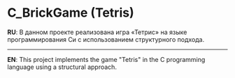 # C_BrickGame (Tetris)
**RU**: В данном проекте реализована игра «Тетрис» на языке программирования Си с использованием структурного подхода.

---

**EN**: This project implements the game "Tetris" in the C programming language using a structural approach.
